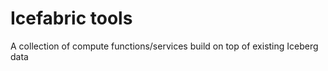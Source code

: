 # Icefabric tools

A collection of compute functions/services build on top of existing Iceberg data
